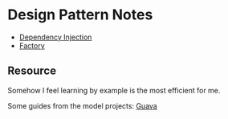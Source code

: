 Design Pattern Notes
===

* [Dependency Injection](dependency_injection/Readme.md)
* [Factory](factory/Readme.md)

Resource
---
Somehow I feel learning by example is the most efficient for me.

Some guides from the model projects:
[Guava](https://github.com/google/guava/wiki)
